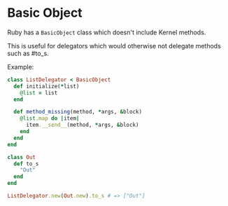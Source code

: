 # Basic Object

Ruby has a `BasicObject` class which doesn't include Kernel methods.

This is useful for delegators which would otherwise not delegate methods such as
\#to_s.

Example:

```ruby
class ListDelegator < BasicObject
  def initialize(*list)
    @list = list
  end

  def method_missing(method, *args, &block)
    @list.map do |item|
      item.__send__(method, *args, &block)
    end
  end
end

class Out
  def to_s
    "Out"
  end
end

ListDelegator.new(Out.new).to_s # => ["Out"]
```


